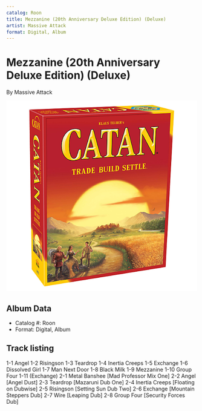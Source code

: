 ```yaml
---
catalog: Roon
title: Mezzanine (20th Anniversary Deluxe Edition) (Deluxe)
artist: Massive Attack
format: Digital, Album
---
```


# Mezzanine (20th Anniversary Deluxe Edition) (Deluxe)

By Massive Attack

![](../../assets/albumcovers/Massive_Attack-Mezzanine_20th_Anniversary_Deluxe_Edition_Deluxe.png)

## Album Data

- Catalog #: Roon
- Format: Digital, Album


## Track listing


1-1 Angel
1-2 Risingson
1-3 Teardrop
1-4 Inertia Creeps
1-5 Exchange
1-6 Dissolved Girl
1-7 Man Next Door
1-8 Black Milk
1-9 Mezzanine
1-10 Group Four
1-11 (Exchange)
2-1 Metal Banshee [Mad Professor Mix One]
2-2 Angel [Angel Dust]
2-3 Teardrop [Mazaruni Dub One]
2-4 Inertia Creeps [Floating on Dubwise]
2-5 Risingson [Setting Sun Dub Two]
2-6 Exchange [Mountain Steppers Dub]
2-7 Wire [Leaping Dub]
2-8 Group Four [Security Forces Dub]

